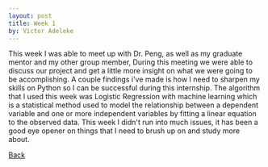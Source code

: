 ```yaml
---
layout: post
title: Week 1
by: Victor Adeleke
---
```


This week I was able to meet up with Dr. Peng, as well as my graduate mentor and my other group member, 
During this meeting we were able to discuss our project and get a little more insight on what we were going 
to be accomplishing. A couple findings i've made is how I need to sharpen my skills on Python so I can be successful
during this internship. The algorithm that I used this week was Logistic Regression with machine learning which is a statistical
method used to model the relationship between a dependent variable and one or more independent variables by fitting a linear
equation to the observed data. This week I didn't run into much issues, it has been a good eye opener on things that I need
to brush up on and study more about.

[Back](./)
